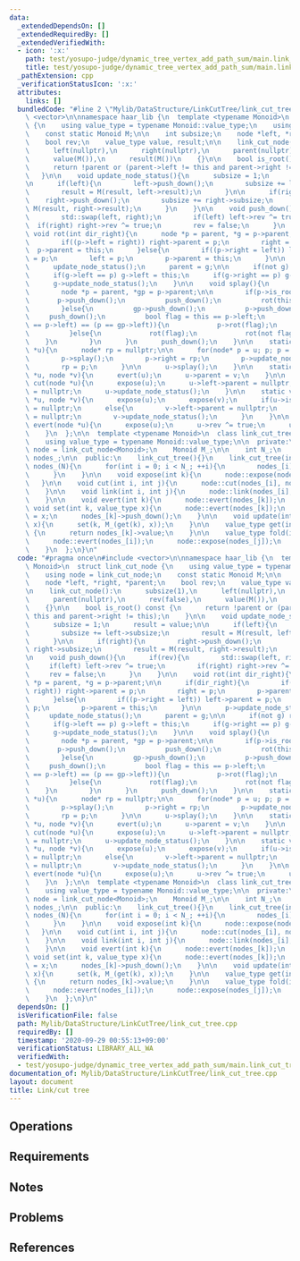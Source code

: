 ```yaml
---
data:
  _extendedDependsOn: []
  _extendedRequiredBy: []
  _extendedVerifiedWith:
  - icon: ':x:'
    path: test/yosupo-judge/dynamic_tree_vertex_add_path_sum/main.link_cut_tree.test.cpp
    title: test/yosupo-judge/dynamic_tree_vertex_add_path_sum/main.link_cut_tree.test.cpp
  _pathExtension: cpp
  _verificationStatusIcon: ':x:'
  attributes:
    links: []
  bundledCode: "#line 2 \"Mylib/DataStructure/LinkCutTree/link_cut_tree.cpp\"\n#include\
    \ <vector>\n\nnamespace haar_lib {\n  template <typename Monoid>\n  struct link_cut_node\
    \ {\n    using value_type = typename Monoid::value_type;\n    using node = link_cut_node;\n\
    \    const static Monoid M;\n\n    int subsize;\n    node *left, *right, *parent;\n\
    \    bool rev;\n    value_type value, result;\n\n    link_cut_node():\n      subsize(1),\n\
    \      left(nullptr),\n      right(nullptr),\n      parent(nullptr),\n      rev(false),\n\
    \      value(M()),\n      result(M())\n    {}\n\n    bool is_root() const {\n\
    \      return !parent or (parent->left != this and parent->right != this);\n \
    \   }\n\n    void update_node_status(){\n      subsize = 1;\n      result = value;\n\
    \n      if(left){\n        left->push_down();\n        subsize += left->subsize;\n\
    \        result = M(result, left->result);\n      }\n\n      if(right){\n    \
    \    right->push_down();\n        subsize += right->subsize;\n        result =\
    \ M(result, right->result);\n      }\n    }\n\n    void push_down(){\n      if(rev){\n\
    \        std::swap(left, right);\n        if(left) left->rev ^= true;\n      \
    \  if(right) right->rev ^= true;\n        rev = false;\n      }\n    }\n\n   \
    \ void rot(int dir_right){\n      node *p = parent, *g = p->parent;\n\n      if(dir_right){\n\
    \        if((p->left = right)) right->parent = p;\n        right = p;\n      \
    \  p->parent = this;\n      }else{\n        if((p->right = left)) left->parent\
    \ = p;\n        left = p;\n        p->parent = this;\n      }\n\n      p->update_node_status();\n\
    \      update_node_status();\n      parent = g;\n\n      if(not g) return;\n\n\
    \      if(g->left == p) g->left = this;\n      if(g->right == p) g->right = this;\n\
    \      g->update_node_status();\n    }\n\n    void splay(){\n      while(not is_root()){\n\
    \        node *p = parent, *gp = p->parent;\n\n        if(p->is_root()){\n   \
    \       p->push_down();\n          push_down();\n          rot(this == p->left);\n\
    \        }else{\n          gp->push_down();\n          p->push_down();\n     \
    \     push_down();\n          bool flag = this == p->left;\n          if((this\
    \ == p->left) == (p == gp->left)){\n            p->rot(flag);\n            rot(flag);\n\
    \          }else{\n            rot(flag);\n            rot(not flag);\n      \
    \    }\n        }\n      }\n      push_down();\n    }\n\n    static void expose(node\
    \ *u){\n      node* rp = nullptr;\n\n      for(node* p = u; p; p = p->parent){\n\
    \        p->splay();\n        p->right = rp;\n        p->update_node_status();\n\
    \        rp = p;\n      }\n\n      u->splay();\n    }\n\n    static void link(node\
    \ *u, node *v){\n      evert(u);\n      u->parent = v;\n    }\n\n    static void\
    \ cut(node *u){\n      expose(u);\n      u->left->parent = nullptr;\n      u->left\
    \ = nullptr;\n      u->update_node_status();\n    }\n\n    static void cut(node\
    \ *u, node *v){\n      expose(u);\n      expose(v);\n      if(u->is_root()) u->parent\
    \ = nullptr;\n      else{\n        v->left->parent = nullptr;\n        v->left\
    \ = nullptr;\n        v->update_node_status();\n      }\n    }\n\n    static void\
    \ evert(node *u){\n      expose(u);\n      u->rev ^= true;\n      u->push_down();\n\
    \    }\n  };\n\n  template <typename Monoid>\n  class link_cut_tree {\n  public:\n\
    \    using value_type = typename Monoid::value_type;\n\n  private:\n    using\
    \ node = link_cut_node<Monoid>;\n    Monoid M_;\n\n    int N_;\n    std::vector<node*>\
    \ nodes_;\n\n  public:\n    link_cut_tree(){}\n    link_cut_tree(int N): N_(N),\
    \ nodes_(N){\n      for(int i = 0; i < N_; ++i){\n        nodes_[i] = new node();\n\
    \      }\n    }\n\n    void expose(int k){\n      node::expose(nodes_[k]);\n \
    \   }\n\n    void cut(int i, int j){\n      node::cut(nodes_[i], nodes_[j]);\n\
    \    }\n\n    void link(int i, int j){\n      node::link(nodes_[i], nodes_[j]);\n\
    \    }\n\n    void evert(int k){\n      node::evert(nodes_[k]);\n    }\n\n   \
    \ void set(int k, value_type x){\n      node::evert(nodes_[k]);\n      nodes_[k]->value\
    \ = x;\n      nodes_[k]->push_down();\n    }\n\n    void update(int k, value_type\
    \ x){\n      set(k, M_(get(k), x));\n    }\n\n    value_type get(int k) const\
    \ {\n      return nodes_[k]->value;\n    }\n\n    value_type fold(int i, int j){\n\
    \      node::evert(nodes_[i]);\n      node::expose(nodes_[j]);\n      return nodes_[j]->result;\n\
    \    }\n  };\n}\n"
  code: "#pragma once\n#include <vector>\n\nnamespace haar_lib {\n  template <typename\
    \ Monoid>\n  struct link_cut_node {\n    using value_type = typename Monoid::value_type;\n\
    \    using node = link_cut_node;\n    const static Monoid M;\n\n    int subsize;\n\
    \    node *left, *right, *parent;\n    bool rev;\n    value_type value, result;\n\
    \n    link_cut_node():\n      subsize(1),\n      left(nullptr),\n      right(nullptr),\n\
    \      parent(nullptr),\n      rev(false),\n      value(M()),\n      result(M())\n\
    \    {}\n\n    bool is_root() const {\n      return !parent or (parent->left !=\
    \ this and parent->right != this);\n    }\n\n    void update_node_status(){\n\
    \      subsize = 1;\n      result = value;\n\n      if(left){\n        left->push_down();\n\
    \        subsize += left->subsize;\n        result = M(result, left->result);\n\
    \      }\n\n      if(right){\n        right->push_down();\n        subsize +=\
    \ right->subsize;\n        result = M(result, right->result);\n      }\n    }\n\
    \n    void push_down(){\n      if(rev){\n        std::swap(left, right);\n   \
    \     if(left) left->rev ^= true;\n        if(right) right->rev ^= true;\n   \
    \     rev = false;\n      }\n    }\n\n    void rot(int dir_right){\n      node\
    \ *p = parent, *g = p->parent;\n\n      if(dir_right){\n        if((p->left =\
    \ right)) right->parent = p;\n        right = p;\n        p->parent = this;\n\
    \      }else{\n        if((p->right = left)) left->parent = p;\n        left =\
    \ p;\n        p->parent = this;\n      }\n\n      p->update_node_status();\n \
    \     update_node_status();\n      parent = g;\n\n      if(not g) return;\n\n\
    \      if(g->left == p) g->left = this;\n      if(g->right == p) g->right = this;\n\
    \      g->update_node_status();\n    }\n\n    void splay(){\n      while(not is_root()){\n\
    \        node *p = parent, *gp = p->parent;\n\n        if(p->is_root()){\n   \
    \       p->push_down();\n          push_down();\n          rot(this == p->left);\n\
    \        }else{\n          gp->push_down();\n          p->push_down();\n     \
    \     push_down();\n          bool flag = this == p->left;\n          if((this\
    \ == p->left) == (p == gp->left)){\n            p->rot(flag);\n            rot(flag);\n\
    \          }else{\n            rot(flag);\n            rot(not flag);\n      \
    \    }\n        }\n      }\n      push_down();\n    }\n\n    static void expose(node\
    \ *u){\n      node* rp = nullptr;\n\n      for(node* p = u; p; p = p->parent){\n\
    \        p->splay();\n        p->right = rp;\n        p->update_node_status();\n\
    \        rp = p;\n      }\n\n      u->splay();\n    }\n\n    static void link(node\
    \ *u, node *v){\n      evert(u);\n      u->parent = v;\n    }\n\n    static void\
    \ cut(node *u){\n      expose(u);\n      u->left->parent = nullptr;\n      u->left\
    \ = nullptr;\n      u->update_node_status();\n    }\n\n    static void cut(node\
    \ *u, node *v){\n      expose(u);\n      expose(v);\n      if(u->is_root()) u->parent\
    \ = nullptr;\n      else{\n        v->left->parent = nullptr;\n        v->left\
    \ = nullptr;\n        v->update_node_status();\n      }\n    }\n\n    static void\
    \ evert(node *u){\n      expose(u);\n      u->rev ^= true;\n      u->push_down();\n\
    \    }\n  };\n\n  template <typename Monoid>\n  class link_cut_tree {\n  public:\n\
    \    using value_type = typename Monoid::value_type;\n\n  private:\n    using\
    \ node = link_cut_node<Monoid>;\n    Monoid M_;\n\n    int N_;\n    std::vector<node*>\
    \ nodes_;\n\n  public:\n    link_cut_tree(){}\n    link_cut_tree(int N): N_(N),\
    \ nodes_(N){\n      for(int i = 0; i < N_; ++i){\n        nodes_[i] = new node();\n\
    \      }\n    }\n\n    void expose(int k){\n      node::expose(nodes_[k]);\n \
    \   }\n\n    void cut(int i, int j){\n      node::cut(nodes_[i], nodes_[j]);\n\
    \    }\n\n    void link(int i, int j){\n      node::link(nodes_[i], nodes_[j]);\n\
    \    }\n\n    void evert(int k){\n      node::evert(nodes_[k]);\n    }\n\n   \
    \ void set(int k, value_type x){\n      node::evert(nodes_[k]);\n      nodes_[k]->value\
    \ = x;\n      nodes_[k]->push_down();\n    }\n\n    void update(int k, value_type\
    \ x){\n      set(k, M_(get(k), x));\n    }\n\n    value_type get(int k) const\
    \ {\n      return nodes_[k]->value;\n    }\n\n    value_type fold(int i, int j){\n\
    \      node::evert(nodes_[i]);\n      node::expose(nodes_[j]);\n      return nodes_[j]->result;\n\
    \    }\n  };\n}\n"
  dependsOn: []
  isVerificationFile: false
  path: Mylib/DataStructure/LinkCutTree/link_cut_tree.cpp
  requiredBy: []
  timestamp: '2020-09-29 00:55:13+09:00'
  verificationStatus: LIBRARY_ALL_WA
  verifiedWith:
  - test/yosupo-judge/dynamic_tree_vertex_add_path_sum/main.link_cut_tree.test.cpp
documentation_of: Mylib/DataStructure/LinkCutTree/link_cut_tree.cpp
layout: document
title: Link/cut tree
---
```


## Operations

## Requirements

## Notes

## Problems

## References
